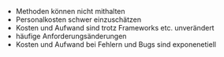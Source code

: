 - Methoden können nicht mithalten
- Personalkosten schwer einzuschätzen
- Kosten und Aufwand sind trotz Frameworks etc. unverändert
- häufige Anforderungsänderungen
- Kosten und Aufwand bei Fehlern und Bugs sind exponenetiell